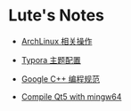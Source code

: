 # Lute's Notes

- [ArchLinux 相关操作](./arch.md)

- [Typora 主题配置](./lute.css)

- [Google C++ 编程规范](./Google_C++_Style_Guide.md)

- [Compile Qt5 with mingw64](./Compile_Qt5_mingw64.md)
